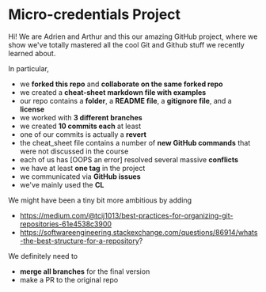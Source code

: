 # Micro-credentials Project

Hi! We are Adrien and Arthur and this our amazing GitHub project, where we show we've totally mastered all the cool Git and Github stuff we recently learned about.

In particular,
- we **forked this repo** and **collaborate on the same forked repo**
- we created a **cheat-sheet markdown file with examples**
- our repo contains a **folder**, a **README file**, a **gitignore file**, and a **license**
- we worked with **3 different branches**
- we created **10 commits each** at least
- one of our commits is actually a **revert**
- the cheat_sheet file contains a number of **new GitHub commands** that were not discussed in the course
- each of us has [OOPS an error] resolved several massive **conflicts**
- we have at least **one tag** in the project
- we communicated via **GitHub issues**
- we've mainly used the **CL**

We might have been a tiny bit more ambitious by adding
- https://medium.com/@tcij1013/best-practices-for-organizing-git-repositories-61e4538c3900
- https://softwareengineering.stackexchange.com/questions/86914/whats-the-best-structure-for-a-repository? 

We definitely need to
- **merge all branches** for the final version
- make a PR to the original repo

